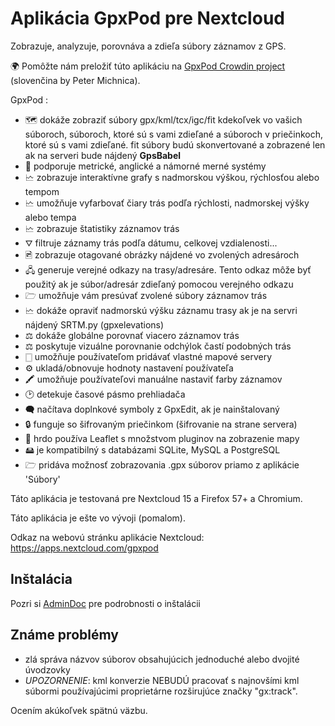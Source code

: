 # Aplikácia GpxPod pre Nextcloud

Zobrazuje, analyzuje, porovnáva a zdieľa súbory záznamov z GPS.

🌍 Pomôžte nám preložiť túto aplikáciu na [GpxPod Crowdin project](https://crowdin.com/project/gpxpod) (slovenčina by Peter Michnica).

GpxPod :

* 🗺 dokáže zobraziť súbory gpx/kml/tcx/igc/fit kdekoľvek vo vašich súboroch, súboroch, ktoré sú s vami zdieľané a súboroch v priečinkoch, ktoré sú s vami zdieľané. fit súbory budú skonvertované a zobrazené len ak na serveri bude nájdený **GpsBabel**
* 📏 podporuje metrické, anglické a námorné merné systémy
* 🗠 zobrazuje interaktívne grafy s nadmorskou výškou, rýchlosťou alebo tempom
* 🗠 umožňuje vyfarbovať čiary trás podľa rýchlosti, nadmorskej výšky alebo tempa
* 🗠 zobrazuje štatistiky záznamov trás
* ⛛ filtruje záznamy trás podľa dátumu, celkovej vzdialenosti...
* 🖻 zobrazuje otagované obrázky nájdené vo zvolených adresároch
* 🖧 generuje verejné odkazy na trasy/adresáre. Tento odkaz môže byť použitý ak je súbor/adresár zdieľaný pomocou verejného odkazu
* 🗁 umožňuje vám presúvať zvolené súbory záznamov trás
* 🗠 dokáže opraviť nadmorskú výšku záznamu trasy ak je na servri nájdený SRTM.py (gpxelevations)
* ⚖ dokáže globálne porovnať viacero záznamov trás
* ⚖ poskytuje vizuálne porovnanie odchýlok častí podobných trás
* 🀆 umožňuje používateľom pridávať vlastné mapové servery
* ⚙ ukladá/obnovuje hodnoty nastavení používateľa
* 🖍 umožňuje používateľovi manuálne nastaviť farby záznamov
* 🕑 detekuje časové pásmo prehliadača
* 🗬 načítava doplnkové symboly z GpxEdit, ak je nainštalovaný
* 🔒 funguje so šifrovaným priečinkom (šifrovanie na strane servera)
* 🍂 hrdo používa Leaflet s množstvom pluginov na zobrazenie mapy
* 🖴 je kompatibilný s databázami SQLite, MySQL a PostgreSQL
* 🗁 pridáva možnosť zobrazovania .gpx súborov priamo z aplikácie 'Súbory'

Táto aplikácia je testovaná pre Nextcloud 15 a Firefox 57+ a Chromium.

Táto aplikácia je ešte vo vývoji (pomalom).

Odkaz na webovú stránku aplikácie Nextcloud: https://apps.nextcloud.com/gpxpod

## Inštalácia

Pozri si [AdminDoc](https://gitlab.com/eneiluj/gpxpod-oc/wikis/admindoc) pre podrobnosti o inštalácii

## Známe problémy

* zlá správa názvov súborov obsahujúcich jednoduché alebo dvojité úvodzovky
* *UPOZORNENIE*: kml konverzie NEBUDÚ pracovať s najnovšími kml súbormi používajúcimi proprietárne rozširujúce značky "gx:track".

Ocením akúkoľvek spätnú väzbu.